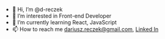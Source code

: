 - 👋 Hi, I’m @d-reczek
- 👀 I’m interested in Front-end Developer
- 🌱 I’m currently learning React, JavaScript
- 📫 How to reach me dariusz.reczek@gmail.com, [Linked In](https://www.linkedin.com/in/dariusz-reczek/)

<!---
d-reczek/d-reczek is a ✨ special ✨ repository because its `README.md` (this file) appears on your GitHub profile.
You can click the Preview link to take a look at your changes.
--->
